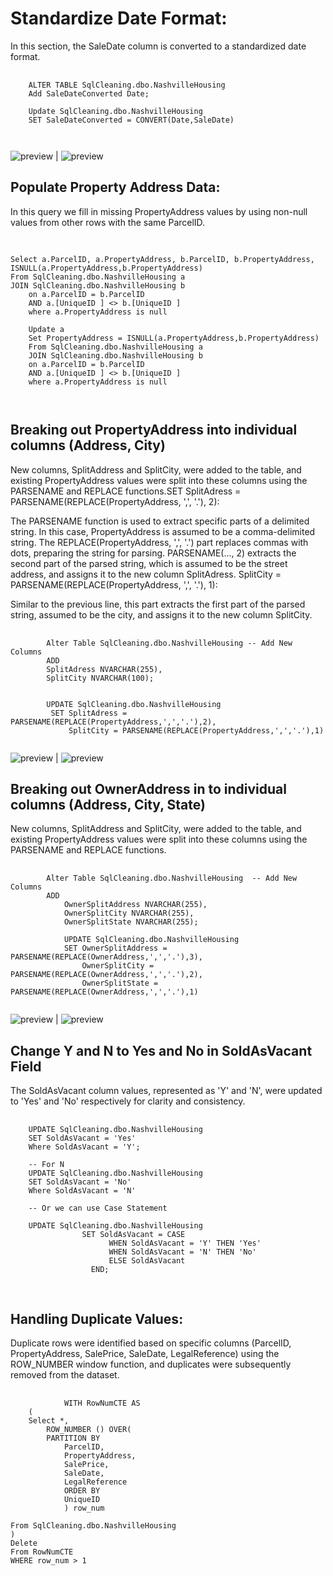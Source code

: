# Standardize Date Format:
In this section, the SaleDate column is converted to a standardized date format.

<pre>
  <code>
    ALTER TABLE SqlCleaning.dbo.NashvilleHousing
    Add SaleDateConverted Date;

    Update SqlCleaning.dbo.NashvilleHousing
    SET SaleDateConverted = CONVERT(Date,SaleDate)

  </code>
</pre>
   ![preview](images/d1.png) | ![preview](images/sd2.png)


## Populate Property Address Data:
In this query we fill in missing PropertyAddress values by using non-null values from other rows with the same ParcelID.
<pre>
  <code>

Select a.ParcelID, a.PropertyAddress, b.ParcelID, b.PropertyAddress, ISNULL(a.PropertyAddress,b.PropertyAddress)
From SqlCleaning.dbo.NashvilleHousing a
JOIN SqlCleaning.dbo.NashvilleHousing b
	on a.ParcelID = b.ParcelID 
	AND a.[UniqueID ] <> b.[UniqueID ]
	where a.PropertyAddress is null

	Update a
	Set PropertyAddress = ISNULL(a.PropertyAddress,b.PropertyAddress)
	From SqlCleaning.dbo.NashvilleHousing a
	JOIN SqlCleaning.dbo.NashvilleHousing b
	on a.ParcelID = b.ParcelID 
	AND a.[UniqueID ] <> b.[UniqueID ]
	where a.PropertyAddress is null

  </code>
</pre>

## Breaking out PropertyAddress into individual columns (Address, City)
New columns, SplitAddress and SplitCity, were added to the table, and existing PropertyAddress values were split into these columns using the PARSENAME and REPLACE functions.SET SplitAdress = PARSENAME(REPLACE(PropertyAddress, ',', '.'), 2):

The PARSENAME function is used to extract specific parts of a delimited string. In this case, PropertyAddress is assumed to be a comma-delimited string.
The REPLACE(PropertyAddress, ',', '.') part replaces commas with dots, preparing the string for parsing.
PARSENAME(..., 2) extracts the second part of the parsed string, which is assumed to be the street address, and assigns it to the new column SplitAdress.
SplitCity = PARSENAME(REPLACE(PropertyAddress, ',', '.'), 1):

Similar to the previous line, this part extracts the first part of the parsed string, assumed to be the city, and assigns it to the new column SplitCity.

<pre>
	<code>
		Alter Table SqlCleaning.dbo.NashvilleHousing -- Add New Columns 
		ADD 
		SplitAdress	NVARCHAR(255),
		SplitCity NVARCHAR(100);


		UPDATE SqlCleaning.dbo.NashvilleHousing
		 SET SplitAdress = PARSENAME(REPLACE(PropertyAddress,',','.'),2),
			 SplitCity = PARSENAME(REPLACE(PropertyAddress,',','.'),1)
	</code>
</pre>
   ![preview](images/pad.png) | ![preview](images/pad2.png)
   
## Breaking out OwnerAddress in to individual columns (Address, City, State)
New columns, SplitAddress and SplitCity, were added to the table, and existing PropertyAddress values were split into these columns using the PARSENAME and REPLACE functions.
<pre>
	<code>
		Alter Table SqlCleaning.dbo.NashvilleHousing  -- Add New Columns 
		ADD 
			OwnerSplitAddress NVARCHAR(255),
			OwnerSplitCity NVARCHAR(255),
			OwnerSplitState NVARCHAR(255);

			UPDATE SqlCleaning.dbo.NashvilleHousing
			SET OwnerSplitAddress = PARSENAME(REPLACE(OwnerAddress,',','.'),3),
				OwnerSplitCity = PARSENAME(REPLACE(OwnerAddress,',','.'),2),
				OwnerSplitState = PARSENAME(REPLACE(OwnerAddress,',','.'),1)
	</code>
</pre>
![preview](images/oad.png) | ![preview](images/oad1.png)

## Change Y and N to Yes and No in SoldAsVacant Field
 The SoldAsVacant column values, represented as 'Y' and 'N', were updated to 'Yes' and 'No' respectively for clarity and consistency.
 <pre>
	<code>
	UPDATE SqlCleaning.dbo.NashvilleHousing
	SET SoldAsVacant = 'Yes'
	Where SoldAsVacant = 'Y';

	-- For N 
	UPDATE SqlCleaning.dbo.NashvilleHousing
	SET SoldAsVacant = 'No'
	Where SoldAsVacant = 'N'

	-- Or we can use Case Statement

	UPDATE SqlCleaning.dbo.NashvilleHousing
				SET SoldAsVacant = CASE 
                      WHEN SoldAsVacant = 'Y' THEN 'Yes'
                      WHEN SoldAsVacant = 'N' THEN 'No'
                      ELSE SoldAsVacant
                  END;
	 </code>
 </pre>
 
## Handling Duplicate Values:
Duplicate rows were identified based on specific columns (ParcelID, PropertyAddress, SalePrice, SaleDate, LegalReference) using the ROW_NUMBER window function, and duplicates were subsequently removed from the dataset.
<pre>
	<code>
			WITH RowNumCTE AS
	(
	Select *,
		ROW_NUMBER () OVER(
		PARTITION BY
			ParcelID,
			PropertyAddress,
			SalePrice,
			SaleDate,
			LegalReference
			ORDER BY
			UniqueID
			) row_num

From SqlCleaning.dbo.NashvilleHousing
)
Delete 
From RowNumCTE
WHERE row_num > 1
	</code>
</pre>
